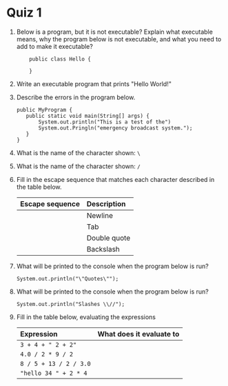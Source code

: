 # Quiz 1

1. Below is a program, but it is not executable? Explain what executable means, why the program below is not executable, and what you need to add to make it executable?
    ```
        public class Hello {

        }
    ```

2. Write an executable program that prints "Hello World!"

3. Describe the errors in the program below.
    ```
    public MyProgram {
       public static void main(String[] args) {
           System.out.println("This is a test of the")
           System.out.Pringln("emergency broadcast system.");
       }
   }
   ```

4. What is the name of the character shown: `\`

5. What is the name of the character shown: `/`

6. Fill in the escape sequence that matches each character described in the table below.

    | __Escape sequence__   | __Description__       |
    | :-------------------- | :-------------------- |
    |                       | Newline               |
    |                       | Tab                   |
    |                       | Double quote          |
    |                       | Backslash             |


7. What will be printed to the console when the program below is run?

    `System.out.println("\"Quotes\"");`
8. What will be printed to the console when the program below is run?

    `System.out.println("Slashes \\//");`
9. Fill in the table below, evaluating the expressions

    | __Expression__                 | __What does it evaluate to__   |
    |:-----------------------------  | :----------------------------- |
    | `3 + 4 + " 2 + 2"`             |                                |
    | `4.0 / 2 * 9 / 2`              |                                |
    | `8 / 5 + 13 / 2 / 3.0`         |                                |
    | `"hello 34 " + 2 * 4`          |                                |
